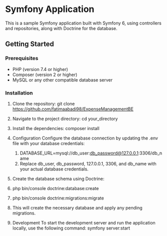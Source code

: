 # Symfony Application

This is a sample Symfony application built with Symfony 6, using controllers and repositories, along with Doctrine for the database.

## Getting Started

### Prerequisites

- PHP (version 7.4 or higher)
- Composer (version 2 or higher)
- MySQL or any other compatible database server

### Installation

1. Clone the repository:
   git clone https://github.com/fatimaabadi98/ExpenseManagementBE

2. Navigate to the project directory:
   cd your_directory

3. Install the dependencies:
    composer install

4. Configuration
   Configure the database connection by updating the .env file with your database credentials:
   
   1. DATABASE_URL=mysql://db_user:db_password@127.0.0.1:3306/db_name
   2. Replace db_user, db_password, 127.0.0.1, 3306, and db_name with your actual database credentials.

4. Create the database schema using Doctrine:

 1. php bin/console doctrine:database:create
 2. php bin/console doctrine:migrations:migrate
 3. This will create the necessary database and apply any pending migrations.

4. Development
  To start the development server and run the application locally, use the following command:
  symfony server:start
